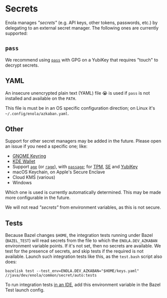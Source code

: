 <!--
    SPDX-License-Identifier: Apache-2.0

    Copyright 2025 The Enola <https://enola.dev> Authors

    Licensed under the Apache License, Version 2.0 (the "License");
    you may not use this file except in compliance with the License.
    You may obtain a copy of the License at

        https://www.apache.org/licenses/LICENSE-2.0

    Unless required by applicable law or agreed to in writing, software
    distributed under the License is distributed on an "AS IS" BASIS,
    WITHOUT WARRANTIES OR CONDITIONS OF ANY KIND, either express or implied.
    See the License for the specific language governing permissions and
    limitations under the License.
-->

# Secrets

Enola manages _"secrets"_ (e.g. API keys, other tokens, passwords, etc.) by delegating to an external secret manager.
The following ones are currently supported:

## `pass`

We recommend using [`pass`](https://www.passwordstore.org) with GPG on a YubiKey that requires "touch" to decrypt secrets.

## YAML

An insecure unencrypted plain text (YAML) file 😭 is used if `pass` is not installed and available on the `PATH`.

This file is must be in an OS specific configuration direction; on Linux it's `~/.config/enola/azkaban.yaml`.

## Other

Support for other secret managers may be added in the future. Please open an issue if you need a specific one; like:

* [GNOME Keyring](https://github.com/swiesend/secret-service/issues/52)
* [KDE Wallet](https://github.com/purejava/kdewallet)
* Support [`age`](https://github.com/FiloSottile/age) (or [`rage`](https://github.com/str4d/rage)), with [`passage`](https://github.com/FiloSottile/passage); for [TPM](https://github.com/Foxboron/age-plugin-tpm), [SE](https://github.com/remko/age-plugin-se) and [YubiKey](https://github.com/str4d/age-plugin-yubikey)
* macOS Keychain, on Apple's Secure Enclave
* Cloud KMS (various)
* Windows

Which one is used is currently automatically determined. This may be made more configurable in the future.

We will not read _"secrets"_ from environment variables, as this is not secure.

## Tests

Because Bazel changes `$HOME`, the integration tests running under Bazel (`BAZEL_TEST`) will read secrets from the file to which the `ENOLA.DEV_AZKABAN` environment variable points. If it's not set, then no secrets are available. We test for the presence of secrets, and skip tests if the required is not available. Launch such integration tests like this, as the `test.bash` script also does:

    bazelisk test --test_env=ENOLA.DEV_AZKABAN="$HOME/keys.yaml" //java/dev/enola/common/secret/auto:tests

To run integration tests [in an IDE](../../dev/ide.md), add this environment variable in the Bazel Test launch config.
